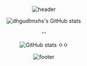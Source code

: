 <div align=center>

![header](https://capsule-render.vercel.app/api?type=waving&color=gradient&height=200&section=header&text=&fontSize=40)
</div>

<div align=center>

<p></p>

<!--[![Top Langs](https://github-readme-stats.vercel.app/api/top-langs/?username=dhgudtmxhs&layout=compact)](https://github.com/dhgudtmxhs/github-readme-stats)-->

![dhgudtmxhs's GitHub stats](https://github-readme-stats.vercel.app/api?username=dhgudtmxhs&show_icons=true&theme=compact)

--

![GitHub stats](https://github-readme-stats-zeta-ashen-25.vercel.app/api?username=dhgudtmxhs&count_private=true&show_icons=true)
ㅇㅇ

</div>

<div align=center>



  
<!--[![Hits](https://hits.seeyoufarm.com/api/count/incr/badge.svg?url=https%3A%2F%2Fgithub.com%2Fdhgudtmxhs%2Fhit-counter&count_bg=%230F0F0F&title_bg=%23D72121&icon=&icon_color=%23E7E7E7&title=Welcome&edge_flat=false)](https://hits.seeyoufarm.com)
-->
![footer](https://capsule-render.vercel.app/api?&type=waving&color=gradient&height=200&section=footer)

</div>
